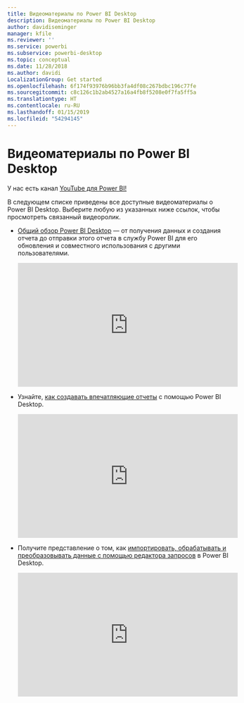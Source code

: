 ```yaml
---
title: Видеоматериалы по Power BI Desktop
description: Видеоматериалы по Power BI Desktop
author: davidiseminger
manager: kfile
ms.reviewer: ''
ms.service: powerbi
ms.subservice: powerbi-desktop
ms.topic: conceptual
ms.date: 11/28/2018
ms.author: davidi
LocalizationGroup: Get started
ms.openlocfilehash: 6f174f93976b96bb3fa4df08c267bdbc196c77fe
ms.sourcegitcommit: c8c126c1b2ab4527a16a4fb8f5208e0f7fa5ff5a
ms.translationtype: HT
ms.contentlocale: ru-RU
ms.lasthandoff: 01/15/2019
ms.locfileid: "54294145"
---
```

# <a name="power-bi-desktop-videos"></a>Видеоматериалы по Power BI Desktop
У нас есть канал [YouTube для Power BI!](http://www.youtube.com/playlist?list=PL1N57mwBHtN2q1WbU5O29rrn_A0lkVv9p)

В следующем списке приведены все доступные видеоматериалы о Power BI Desktop. Выберите любую из указанных ниже ссылок, чтобы просмотреть связанный видеоролик.

- [Общий обзор Power BI Desktop](https://www.youtube.com/watch?v=Qgam9M8I0xA) — от получения данных и создания отчета до отправки этого отчета в службу Power BI для его обновления и совместного использования с другими пользователями.  
  
  <iframe width="500" height="281" src="https://www.youtube.com/embed/Qgam9M8I0xA" frameborder="0" allowfullscreen></iframe> 
  
- Узнайте, [как создавать впечатляющие отчеты](https://www.youtube.com/watch?v=ByIUx-HmQbw) с помощью Power BI Desktop.
  
  <iframe width="500" height="281" src="https://www.youtube.com/embed/IMAsitQ2cAc" frameborder="0" allowfullscreen></iframe>  
  
- Получите представление о том, как [импортировать, обрабатывать и преобразовывать данные с помощью редактора запросов](https://www.youtube.com/watch?v=ByIUx-HmQbw) в Power BI Desktop.
  
  <iframe width="500" height="281" src="https://www.youtube.com/embed/ByIUx-HmQbw" frameborder="0" allowfullscreen></iframe>


